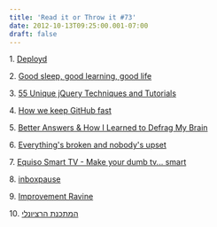 ```yaml
---
title: 'Read it or Throw it #73'
date: 2012-10-13T09:25:00.001-07:00
draft: false
---
```


  

1. [Deployd](http://deployd.com/)

2. [Good sleep, good learning, good life](http://www.supermemo.com/articles/sleep.htm)

3. [55 Unique jQuery Techniques and Tutorials](http://www.designsmag.com/2012/10/55-unique-jquery-techniques-and-tutorials/)

4. [How we keep GitHub fast](https://github.com/blog/1252-how-we-keep-github-fast)

5. [Better Answers & How I Learned to Defrag My Brain](http://alexhillman.com/defrag-your-brain-with-a-sparkfile)

6. [Everything's broken and nobody's upset](http://www.hanselman.com/blog/EverythingsBrokenAndNobodysUpset.aspx)

7. [Equiso Smart TV - Make your dumb tv... smart](http://www.kickstarter.com/projects/2028163448/equiso-smart-tv-turn-any-tv-into-a-smart-tv)

8. [inboxpause](http://inboxpause.com/)

9. [Improvement Ravine](http://martinfowler.com/bliki/ImprovementRavine.html)

10. [המתכנת הרציונלי](http://www.softwarearchiblog.com/2012/09/therationaleprogrammer.html)
